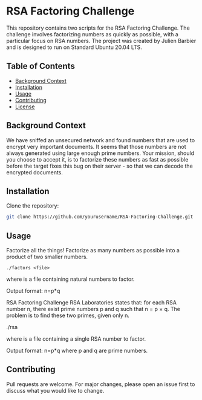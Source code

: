 # RSA Factoring Challenge

This repository contains two scripts for the RSA Factoring Challenge. The challenge involves factorizing numbers as quickly as possible, with a particular focus on RSA numbers. The project was created by Julien Barbier and is designed to run on Standard Ubuntu 20.04 LTS.

## Table of Contents

- [Background Context](#background-context)
- [Installation](#installation)
- [Usage](#usage)
- [Contributing](#contributing)
- [License](#license)

## Background Context

We have sniffed an unsecured network and found numbers that are used to encrypt very important documents. It seems that those numbers are not always generated using large enough prime numbers. Your mission, should you choose to accept it, is to factorize these numbers as fast as possible before the target fixes this bug on their server - so that we can decode the encrypted documents.

## Installation

Clone the repository:

```bash
git clone https://github.com/yourusername/RSA-Factoring-Challenge.git
```

## Usage
Factorize all the things!
Factorize as many numbers as possible into a product of two smaller numbers.

`./factors <file>`

where <file> is a file containing natural numbers to factor.

Output format: n=p*q

RSA Factoring Challenge
RSA Laboratories states that: for each RSA number n, there exist prime numbers p and q such that n = p × q. The problem is to find these two primes, given only n.

./rsa <file>

where <file> is a file containing a single RSA number to factor.

Output format: n=p*q where p and q are prime numbers.

## Contributing
Pull requests are welcome. For major changes, please open an issue first to discuss what you would like to change.